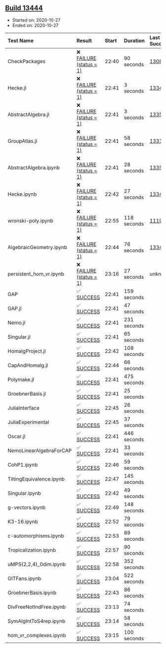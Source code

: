 ## [Build 13444](https://oscarci.mathematik.uni-kl.de/job/oscar/13444/)

* Started on: 2020-10-27
* Ended on: 2020-10-27

| Test Name    | Result | Start | Duration | Last Success | First Failure |
|:-------------|:-------|:------|:---------|:-------------|:--------------|
| CheckPackages | ❌ [FAILURE (status = 1)](https://oscarci.mathematik.uni-kl.de/job/oscar/13444/artifact/logs/build-13444/CheckPackages.log) | 22:40 | 90 seconds | [13085](https://oscarci.mathematik.uni-kl.de/job/oscar/13085/) | [13086](https://oscarci.mathematik.uni-kl.de/job/oscar/13086/) |
| Hecke.jl | ❌ [FAILURE (status = 1)](https://oscarci.mathematik.uni-kl.de/job/oscar/13444/artifact/logs/build-13444/Hecke.jl.log) | 22:41 | 3 seconds | [13341](https://oscarci.mathematik.uni-kl.de/job/oscar/13341/) | [13342](https://oscarci.mathematik.uni-kl.de/job/oscar/13342/) |
| AbstractAlgebra.jl | ❌ [FAILURE (status = 1)](https://oscarci.mathematik.uni-kl.de/job/oscar/13444/artifact/logs/build-13444/AbstractAlgebra.jl.log) | 22:41 | 3 seconds | [13355](https://oscarci.mathematik.uni-kl.de/job/oscar/13355/) | [13356](https://oscarci.mathematik.uni-kl.de/job/oscar/13356/) |
| GroupAtlas.jl | ❌ [FAILURE (status = 1)](https://oscarci.mathematik.uni-kl.de/job/oscar/13444/artifact/logs/build-13444/GroupAtlas.jl.log) | 22:41 | 58 seconds | [13311](https://oscarci.mathematik.uni-kl.de/job/oscar/13311/) | [13312](https://oscarci.mathematik.uni-kl.de/job/oscar/13312/) |
| AbstractAlgebra.ipynb | ❌ [FAILURE (status = 1)](https://oscarci.mathematik.uni-kl.de/job/oscar/13444/artifact/logs/build-13444/AbstractAlgebra.ipynb.log) | 22:41 | 28 seconds | [13355](https://oscarci.mathematik.uni-kl.de/job/oscar/13355/) | [13356](https://oscarci.mathematik.uni-kl.de/job/oscar/13356/) |
| Hecke.ipynb | ❌ [FAILURE (status = 1)](https://oscarci.mathematik.uni-kl.de/job/oscar/13444/artifact/logs/build-13444/Hecke.ipynb.log) | 22:42 | 27 seconds | [13341](https://oscarci.mathematik.uni-kl.de/job/oscar/13341/) | [13342](https://oscarci.mathematik.uni-kl.de/job/oscar/13342/) |
| wronski-poly.ipynb | ❌ [FAILURE (status = 1)](https://oscarci.mathematik.uni-kl.de/job/oscar/13444/artifact/logs/build-13444/wronski-poly.ipynb.log) | 22:55 | 118 seconds | [11192](https://oscarci.mathematik.uni-kl.de/job/oscar/11192/) | [11193](https://oscarci.mathematik.uni-kl.de/job/oscar/11193/) |
| AlgebraicGeometry.ipynb | ❌ [FAILURE (status = 1)](https://oscarci.mathematik.uni-kl.de/job/oscar/13444/artifact/logs/build-13444/AlgebraicGeometry.ipynb.log) | 22:44 | 76 seconds | [13341](https://oscarci.mathematik.uni-kl.de/job/oscar/13341/) | [13342](https://oscarci.mathematik.uni-kl.de/job/oscar/13342/) |
| persistent_hom_vr.ipynb | ❌ [FAILURE (status = 1)](https://oscarci.mathematik.uni-kl.de/job/oscar/13444/artifact/logs/build-13444/persistent_hom_vr.ipynb.log) | 23:16 | 27 seconds | unknown | unknown |
| GAP | ✅ [SUCCESS](https://oscarci.mathematik.uni-kl.de/job/oscar/13444/artifact/logs/build-13444/GAP.log) | 22:41 | 159 seconds |  |  |
| GAP.jl | ✅ [SUCCESS](https://oscarci.mathematik.uni-kl.de/job/oscar/13444/artifact/logs/build-13444/GAP.jl.log) | 22:41 | 47 seconds |  |  |
| Nemo.jl | ✅ [SUCCESS](https://oscarci.mathematik.uni-kl.de/job/oscar/13444/artifact/logs/build-13444/Nemo.jl.log) | 22:41 | 231 seconds |  |  |
| Singular.jl | ✅ [SUCCESS](https://oscarci.mathematik.uni-kl.de/job/oscar/13444/artifact/logs/build-13444/Singular.jl.log) | 22:41 | 65 seconds |  |  |
| HomalgProject.jl | ✅ [SUCCESS](https://oscarci.mathematik.uni-kl.de/job/oscar/13444/artifact/logs/build-13444/HomalgProject.jl.log) | 22:42 | 108 seconds |  |  |
| CapAndHomalg.jl | ✅ [SUCCESS](https://oscarci.mathematik.uni-kl.de/job/oscar/13444/artifact/logs/build-13444/CapAndHomalg.jl.log) | 22:44 | 66 seconds |  |  |
| Polymake.jl | ✅ [SUCCESS](https://oscarci.mathematik.uni-kl.de/job/oscar/13444/artifact/logs/build-13444/Polymake.jl.log) | 22:41 | 475 seconds |  |  |
| GroebnerBasis.jl | ✅ [SUCCESS](https://oscarci.mathematik.uni-kl.de/job/oscar/13444/artifact/logs/build-13444/GroebnerBasis.jl.log) | 22:41 | 25 seconds |  |  |
| JuliaInterface | ✅ [SUCCESS](https://oscarci.mathematik.uni-kl.de/job/oscar/13444/artifact/logs/build-13444/JuliaInterface.log) | 22:45 | 26 seconds |  |  |
| JuliaExperimental | ✅ [SUCCESS](https://oscarci.mathematik.uni-kl.de/job/oscar/13444/artifact/logs/build-13444/JuliaExperimental.log) | 22:45 | 37 seconds |  |  |
| Oscar.jl | ✅ [SUCCESS](https://oscarci.mathematik.uni-kl.de/job/oscar/13444/artifact/logs/build-13444/Oscar.jl.log) | 22:41 | 446 seconds |  |  |
| NemoLinearAlgebraForCAP | ✅ [SUCCESS](https://oscarci.mathematik.uni-kl.de/job/oscar/13444/artifact/logs/build-13444/NemoLinearAlgebraForCAP.log) | 22:41 | 33 seconds |  |  |
| CohP1.ipynb | ✅ [SUCCESS](https://oscarci.mathematik.uni-kl.de/job/oscar/13444/artifact/logs/build-13444/CohP1.ipynb.log) | 22:46 | 59 seconds |  |  |
| TiltingEquivalence.ipynb | ✅ [SUCCESS](https://oscarci.mathematik.uni-kl.de/job/oscar/13444/artifact/logs/build-13444/TiltingEquivalence.ipynb.log) | 22:47 | 145 seconds |  |  |
| Singular.ipynb | ✅ [SUCCESS](https://oscarci.mathematik.uni-kl.de/job/oscar/13444/artifact/logs/build-13444/Singular.ipynb.log) | 22:42 | 49 seconds |  |  |
| g-vectors.ipynb | ✅ [SUCCESS](https://oscarci.mathematik.uni-kl.de/job/oscar/13444/artifact/logs/build-13444/g-vectors.ipynb.log) | 22:49 | 148 seconds |  |  |
| K3-16.ipynb | ✅ [SUCCESS](https://oscarci.mathematik.uni-kl.de/job/oscar/13444/artifact/logs/build-13444/K3-16.ipynb.log) | 22:52 | 79 seconds |  |  |
| c-automorphisms.ipynb | ✅ [SUCCESS](https://oscarci.mathematik.uni-kl.de/job/oscar/13444/artifact/logs/build-13444/c-automorphisms.ipynb.log) | 22:53 | 89 seconds |  |  |
| Tropicalization.ipynb | ✅ [SUCCESS](https://oscarci.mathematik.uni-kl.de/job/oscar/13444/artifact/logs/build-13444/Tropicalization.ipynb.log) | 22:57 | 90 seconds |  |  |
| uMPS(2,2,4)_0dim.ipynb | ✅ [SUCCESS](https://oscarci.mathematik.uni-kl.de/job/oscar/13444/artifact/logs/build-13444/uMPS-2-2-4-_0dim.ipynb.log) | 22:58 | 352 seconds |  |  |
| GITFans.ipynb | ✅ [SUCCESS](https://oscarci.mathematik.uni-kl.de/job/oscar/13444/artifact/logs/build-13444/GITFans.ipynb.log) | 23:04 | 522 seconds |  |  |
| GroebnerBasis.ipynb | ✅ [SUCCESS](https://oscarci.mathematik.uni-kl.de/job/oscar/13444/artifact/logs/build-13444/GroebnerBasis.ipynb.log) | 22:43 | 86 seconds |  |  |
| DivFreeNotIndFree.ipynb | ✅ [SUCCESS](https://oscarci.mathematik.uni-kl.de/job/oscar/13444/artifact/logs/build-13444/DivFreeNotIndFree.ipynb.log) | 23:13 | 74 seconds |  |  |
| SymAlgIntToS4rep.ipynb | ✅ [SUCCESS](https://oscarci.mathematik.uni-kl.de/job/oscar/13444/artifact/logs/build-13444/SymAlgIntToS4rep.ipynb.log) | 23:14 | 58 seconds |  |  |
| hom_vr_complexes.ipynb | ✅ [SUCCESS](https://oscarci.mathematik.uni-kl.de/job/oscar/13444/artifact/logs/build-13444/hom_vr_complexes.ipynb.log) | 23:15 | 100 seconds |  |  |
